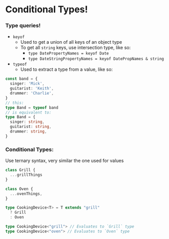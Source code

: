 # Conditional Types!

### Type queries!

- `keyof`
  - Used to get a union of all keys of an object type
  - To get all `string` keys, use intersection type, like so:
    - `type DatePropertyNames = keyof Date`
    - `type DateStringPropertyNames = keyof DatePropNames & string`
- `typeof`
  - Used to extract a type from a value, like so:

```ts
const band = {
  singer: 'Mick',
  guitarist: 'Keith',
  drummer: 'Charlie',
}
// this:
type Band = typeof band
// is equivalent to:
type Band = {
  singer: string,
  guitarist: string,
  drummer: string,
}
```

### Conditional Types:

Use ternary syntax, very similar the one used for values
  
```ts
class Grill {
  ...grillThings
}

class Oven {
  ...ovenThings,
}

type CookingDevice<T> = T extends "grill"
  ? Grill
  : Oven

type CookingDevice<"grill"> // Evaluates to `Grill` type
type CookingDevice<"oven"> // Evaluates to `Oven` type
```